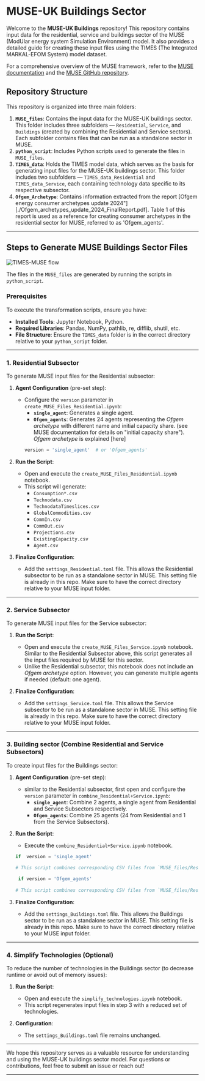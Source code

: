 # MUSE-UK Buildings Sector

Welcome to the **MUSE-UK Buildings** repository! This repository contains input data for the residential, service and buildings sector of the MUSE (ModUlar energy system Simulation Environment) model. It also provides a detailed guide for creating these input files using the TIMES (The Integrated MARKAL-EFOM System) model dataset.

For a comprehensive overview of the MUSE framework, refer to the [MUSE documentation](https://muse-os.readthedocs.io/en/latest/) and the [MUSE GitHub repository](https://github.com/EnergySystemsModellingLab/MUSE_OS).


## Repository Structure

This repository is organized into three main folders:

1. **`MUSE_files`**: Contains the input data for the MUSE-UK buildings sector. This folder includes three subfolders — `Residential`, `Service`, and `Buildings` (created by combining the Residential and Service sectors). Each subfolder contains files that can be run as a standalone sector in MUSE.
2. **`python_script`**: Includes Python scripts used to generate the files in `MUSE_files`.
3. **`TIMES_data`**: Holds the TIMES model data, which serves as the basis for generating input files for the MUSE-UK buildings sector. This folder includes two subfolders — `TIMES_data_Residential` and `TIMES_data_Service`, each containing technology data specific to its respective subsector.
4. **`Ofgem_Archetype`**: Contains information extracted from the report [Ofgem energy consumer archetypes update 2024"][./Ofgem_archetypes_update_2024_FinalReport.pdf]. Table 1 of this report is used as a reference for creating consumer archetypes in the residential sector for MUSE, referred to as 'Ofgem_agents'.


---
## Steps to Generate MUSE Buildings Sector Files

![TIMES-MUSE flow](https://github.com/user-attachments/assets/f3b30b89-cc3f-4e39-9e22-500c31dcfeb1)

The files in the `MUSE_files` are generated by running the scripts in `python_script`.

### Prerequisites

To execute the transformation scripts, ensure you have:
- **Installed Tools**: Jupyter Notebook, Python.
- **Required Libraries**: Pandas, NumPy, pathlib, re, difflib, shutil, etc.
- **File Structure**: Ensure the `TIMES_data` folder is in the correct directory relative to your `python_script` folder.

---

### **1. Residential Subsector**

To generate MUSE input files for the Residential subsector:

1. **Agent Configuration** (pre-set step):
   - Configure the `version` parameter in `create_MUSE_Files_Residential.ipynb`:
     - **`single_agent`**: Generates a single agent.
     - **`Ofgem_agents`**: Generates 24 agents representing the _Ofgem archetype_ with different name and initial capacity share. (see MUSE documentation for details on "initial capacity share"). _Ofgem archetype_ is explained [here]
     ```python
     version = 'single_agent'  # or 'Ofgem_agents'
     ```

2. **Run the Script**:
   - Open and execute the `create_MUSE_Files_Residential.ipynb` notebook.
   - This script will generate:
     - `Consumption*.csv`
     - `Technodata.csv`
     - `TechnodataTimeslices.csv`
     - `GlobalCommodities.csv`
     - `CommIn.csv`
     - `CommOut.csv`
     - `Projections.csv`
     - `ExistingCapacity.csv`
     - `Agent.csv`

3. **Finalize Configuration**:
   - Add the `settings_Residential.toml` file. This allows the Residential subsector to be run as a standalone sector in MUSE. This setting file is already in this repo. Make sure to have the correct directory relative to your MUSE input folder.

---

### **2. Service Subsector**

To generate MUSE input files for the Service subsector:

1. **Run the Script**:
   - Open and execute the `create_MUSE_Files_Service.ipynb` notebook. Similar to the Residential Subsector above, this script generates all the input files required by MUSE for this sector.
   - Unlike the Residential subsector, this notebook does not include an _Ofgem archetype_ option. However, you can generate multiple agents if needed (default: one agent).

2. **Finalize Configuration**:
   - Add the `settings_Service.toml` file. This allows the Service subsector to be run as a standalone sector in MUSE. This setting file is already in this repo. Make sure to have the correct directory relative to your MUSE input folder.

---

### **3. Building sector (Combine Residential and Service Subsectors)**

To create input files for the Buildings sector:
1. **Agent Configuration** (pre-set step):
   - similar to the Residential subsector, first open and configure the `version` parameter in `combine_Residential+Service.ipynb`:
     - **`single_agent`**: Combine 2 agents, a single agent from Residential and Service Subsectors respectively.
     - **`Ofgem_agents`**: Combine 25 agents (24 from Residential and 1 from the Service Subsectors).

2. **Run the Script**:
   - Execute the `combine_Residential+Service.ipynb` notebook.
   ```python
   if  version = 'single_agent' 
     
   # This script combines corresponding CSV files from `MUSE_files/Residential/single_agent` and `MUSE_files/Service`, removing duplicates.
   ```
   
   ```python
    if version = 'Ofgem_agents' 
     
   # This script combines corresponding CSV files from `MUSE_files/Residential/Ofgem_agents` and `MUSE_files/Service`, removing duplicates.
   ```

2. **Finalize Configuration**:
   - Add the `settings_Buildings.toml` file. This allows the Buildings sector to be run as a standalone sector in MUSE. This setting file is already in this repo. Make sure to have the correct directory relative to your MUSE input folder.

---

### **4. Simplify Technologies (Optional)**

To reduce the number of technologies in the Buildings sector (to decrease runtime or avoid out of memory issues):

1. **Run the Script**:
   - Open and execute the `simplify_technologies.ipynb` notebook.
   - This script regenerates input files in step 3 with a reduced set of technologies.

2. **Configuration**:
   - The `settings_Buildings.toml` file remains unchanged.

---

We hope this repository serves as a valuable resource for understanding and using the MUSE-UK buildings sector model. For questions or contributions, feel free to submit an issue or reach out!

---
